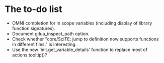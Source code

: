 # The to-do list

 * OMNI completion for in scope variables (including display of library function signatures).
 * Document g:lua_inspect_path option.
 * Check whether "core/SciTE: jump to definition now supports functions in different files." is interesting.
 * Use the new 'init.get_variable_details' function to replace most of actions.tooltip()?
